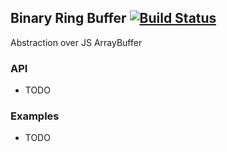 ## Binary Ring Buffer [![Build Status](https://travis-ci.org/joemccourt/binary-ring-buffer.svg?branch=master)](https://travis-ci.org/joemccourt/binary-ring-buffer) 

Abstraction over JS ArrayBuffer

### API
 * TODO

### Examples
 * TODO
